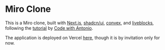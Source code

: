 # Miro Clone

This is a Miro clone, built with [Next.js](https://nextjs.org/), [shadcn/ui](https://ui.shadcn.com/), [convex](https://www.convex.dev/), and [liveblocks](https://liveblocks.io/), following the [tutorial](https://www.youtube.com/watch?v=ADJKbuayubE) by [Code with Antonio](https://www.youtube.com/@codewithantonio).

The application is deployed on Vercel [here](https://miro-dev-delta.vercel.app/), though it is by invitation only for now.